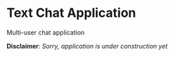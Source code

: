 # Text Chat Application

Multi-user chat application

**Disclaimer**: _Sorry, application is under construction yet_